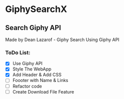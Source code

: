 # GiphySearchX

## Search Giphy API

Made by Dean Lazarof -
Giphy Search Using Giphy API

### ToDo List:

- [x] Use Giphy API
- [x] Style The WebApp
- [x] Add Header & Add CSS
- [ ] Foooter with Name & Links
- [ ] Refactor code
- [ ] Create Download File Feature
